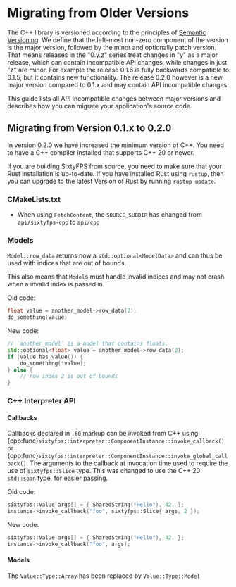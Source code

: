 # Migrating from Older Versions

The C++ library is versioned according to the principles of [Semantic Versioning](https://semver.org). We define that the left-most non-zero component of the version is the major version, followed by the minor and optionally patch version. That means releases in the "0.y.z" series treat changes in "y" as a major release, which can contain incompatible API changes, while changes in just "z" are minor. For example the release 0.1.6 is fully backwards compatible to 0.1.5, but it contains new functionality. The release 0.2.0 however is a new major version compared to 0.1.x and may contain API incompatible changes.

This guide lists all API incompatible changes between major versions and describes how you can migrate your application's source code.

## Migrating from Version 0.1.x to 0.2.0

In version 0.2.0 we have increased the minimum version of C++. You need to have a C++ compiler installed that supports C++ 20 or newer.

If you are building SixtyFPS from source, you need to make sure that your Rust installation is up-to-date. If you have installed Rust using `rustup`, then you can upgrade to the latest Version of Rust by running `rustup update`.

### CMakeLists.txt

 - When using `FetchContent`, the `SOURCE_SUBDIR` has changed from `api/sixtyfps-cpp` to `api/cpp` 

### Models

`Model::row_data` returns now a `std::optional<ModelData>` and can thus be used with indices that are out of bounds.

This also means that `Model`s must handle invalid indices and may not crash when a invalid index is passed in.

Old code:

```cpp
float value = another_model->row_data(2);
do_something(value)
```

New code:

```cpp
// `another_model` is a model that contains floats.
std::optional<float> value = another_model->row_data(2);
if (value.has_value()) {
    do_something(*value);
} else {
    // row index 2 is out of bounds
}
```

### C++ Interpreter API

#### Callbacks

Callbacks declared in `.60` markup can be invoked from C++ using  {cpp:func}`sixtyfps::interpreter::ComponentInstance::invoke_callback()` or {cpp:func}`sixtyfps::interpreter::ComponentInstance::invoke_global_callback()`. The arguments to the callback at invocation time used to require the use of `sixtyfps::Slice` type. This was changed to use the C++ 20 [`std::span`](https://en.cppreference.com/w/cpp/container/span) type, for easier passing.

Old code:

```cpp
sixtyfps::Value args[] = { SharedString("Hello"), 42. };
instance->invoke_callback("foo", sixtyfps::Slice{ args, 2 });
```

New code:

```cpp
sixtyfps::Value args[] = { SharedString("Hello"), 42. };
instance->invoke_callback("foo", args);
```

#### Models

The `Value::Type::Array` has been replaced by `Value::Type::Model`
